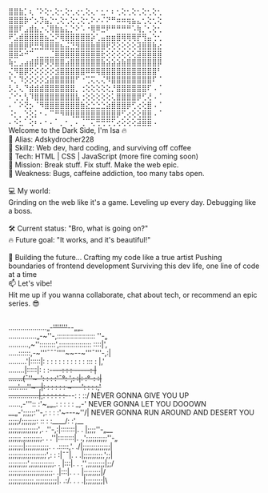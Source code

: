 <br>⣿⣿⣷⡁⢆⠈⠕⢕⢂⢕⢂⢕⢂⢔⢂⢕⢄⠂⣂⠂⠆⢂⢕⢂⢕⢂⢕⢂⢕⢂
<br>⣿⣿⣿⡷⠊⡢⡹⣦⡑⢂⢕⢂⢕⢂⢕⢂⠕⠔⠌⠝⠛⠶⠶⢶⣦⣄⢂⢕⢂⢕
<br>⣿⣿⠏⣠⣾⣦⡐⢌⢿⣷⣦⣅⡑⠕⠡⠐⢿⠿⣛⠟⠛⠛⠛⠛⠡⢷⡈⢂⢕⢂
<br>⠟⣡⣾⣿⣿⣿⣿⣦⣑⠝⢿⣿⣿⣿⣿⣿⡵⢁⣤⣶⣶⣿⢿⢿⢿⡟⢻⣤⢑⢂
<br>⣾⣿⣿⡿⢟⣛⣻⣿⣿⣿⣦⣬⣙⣻⣿⣿⣷⣿⣿⢟⢝⢕⢕⢕⢕⢽⣿⣿⣷⣔
<br>⣿⣿⠵⠚⠉⢀⣀⣀⣈⣿⣿⣿⣿⣿⣿⣿⣿⣿⣗⢕⢕⢕⢕⢕⢕⣽⣿⣿⣿⣿
<br>⢷⣂⣠⣴⣾⡿⡿⡻⡻⣿⣿⣴⣿⣿⣿⣿⣿⣿⣷⣵⣵⣵⣷⣿⣿⣿⣿⣿⣿⡿
<br>⢌⠻⣿⡿⡫⡪⡪⡪⡪⣺⣿⣿⣿⣿⣿⠿⠿⢿⣿⣿⣿⣿⣿⣿⣿⣿⣿⣿⣿⠃
<br>⠣⡁⠹⡪⡪⡪⡪⣪⣾⣿⣿⣿⣿⠋⠐⢉⢍⢄⢌⠻⣿⣿⣿⣿⣿⣿⣿⣿⠏⠈
<br>⡣⡘⢄⠙⣾⣾⣾⣿⣿⣿⣿⣿⣿⡀⢐⢕⢕⢕⢕⢕⡘⣿⣿⣿⣿⣿⣿⠏⠠⠈
<br>⠌⢊⢂⢣⠹⣿⣿⣿⣿⣿⣿⣿⣿⣧⢐⢕⢕⢕⢕⢕⢅⣿⣿⣿⣿⡿⢋⢜⠠⠈
<br>⠄⠁⠕⢝⡢⠈⠻⣿⣿⣿⣿⣿⣿⣿⣷⣕⣑⣑⣑⣵⣿⣿⣿⡿⢋⢔⢕⣿⠠⠈
<br>⠨⡂⡀⢑⢕⡅⠂⠄⠉⠛⠻⠿⢿⣿⣿⣿⣿⣿⣿⣿⣿⡿⢋⢔⢕⢕⣿⣿⠠⠈
<br>⠄⠪⣂⠁⢕⠆⠄⠂⠄⠁⡀⠂⡀⠄⢈⠉⢍⢛⢛⢛⢋⢔⢕⢕⢕⣽⣿⣿⠠
<br>
Welcome to the Dark Side, I'm Isa 🔥
<br>🔹 Alias: Adskydrocher228
<br>🔹 Skillz: Web dev, hard coding, and surviving off coffee
<br>🔹 Tech: HTML | CSS | JavaScript (more fire coming soon)
<br>🔹 Mission: Break stuff. Fix stuff. Make the web epic.
<br>🔹 Weakness: Bugs, caffeine addiction, too many tabs open.
<br>
<br>💻 My world:
<br>Grinding on the web like it's a game. Leveling up every day. Debugging like a boss.
<br>
<br>🛠️ Current status: "Bro, what is going on?"
<br>🔥 Future goal: "It works, and it's beautiful!"
<br>
<br>🚧 Building the future...
Crafting my code like a true artist
Pushing boundaries of frontend development
Surviving this dev life, one line of code at a time
<br>📫 Let's vibe!
<br>Hit me up if you wanna collaborate, chat about tech, or recommend an epic series. 😎


<br> ...................„-~~'''''''~~--„„_
<br> ..............„-~''-,::::::::::::::::::: ''-„
<br> ..........,~''::::::::',:::::::::::::::: ::::|',
<br> .....::::::,-~'''¯¯¯''''~~--~'''¯'''-,:|
<br> .........'|:::::|: : : : : : : : : : : ::: : |,'
<br> ........|:::::|: : :-~~---: : : -----: |
<br> .......(¯''~-': : : :'¯°: ',: :|: :°-: :|
<br> .....'....''~-,|: : : : : : ~---': : : :,'
<br> ...............|,: : : : : :-~~--: : ::/ NEVER GONNA GIVE YOU UP
<br> ......,-''\':\: :'~„„_: : : : : _,-' NEVER GONNA LET YOU DOOOWN
<br> __„-';;;;;\:''-,: : : :'~---~''/| NEVER GONNA RUN AROUND AND DESERT YOU
<br> ;;;;;/;;;;;;;\: :\: : :____/: :',__
<br> ;;;;;;;;;;;;;;',. .''-,:|:::::::|. . |;;;;''-„__
<br> ;;;;;;,;;;;;;;;;\. . .''|::::::::|. .,';;;;;;;;;;''-„
<br> ;;;;;;;|;;;;;;;;;;;\. . .\:::::,'. ./|;;;;;;;;;;;;;|
<br> ;;;;;;;\;;;;;;;;;;;',: : :|¯¯|. . .|;;;;;;;;;,';;|
<br> ;;;;;;;;;',;;;;;;;;;;;\. . |:::|. . .'',;;;;;;;;|;;/
<br> ;;;;;;;;;;\;;;;;;;;;;;\. .|:::|. . . |;;;;;;;;|/
<br> ;;;;;;;;;;;;,;;;;;;;;;;|. .\:/. . . .|;;;;;;;;|\
